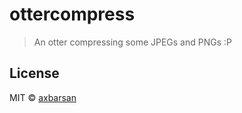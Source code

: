 # ottercompress

> An otter compressing some JPEGs and PNGs :P

## License

MIT © [axbarsan](https://github.com/axbarsan)